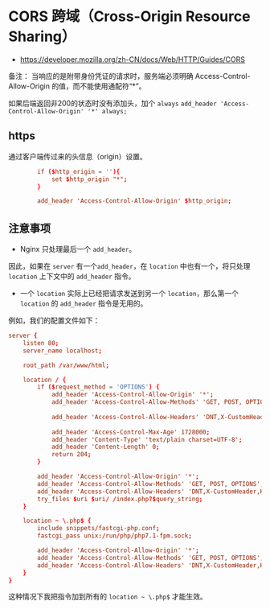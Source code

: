 # CORS 跨域（Cross-Origin Resource Sharing）

- https://developer.mozilla.org/zh-CN/docs/Web/HTTP/Guides/CORS

备注： 当响应的是附带身份凭证的请求时，服务端必须明确 Access-Control-Allow-Origin 的值，而不能使用通配符“*”。

如果后端返回非200的状态时没有添加头，加个 `always`
`add_header 'Access-Control-Allow-Origin' '*' always;`

## https

通过客户端传过来的头信息（origin）设置。

```conf
        if ($http_origin = ''){
            set $http_origin "*";
        }   

        add_header 'Access-Control-Allow-Origin' $http_origin;
```

## 注意事项

* Nginx 只处理最后一个 `add_header`。

因此，如果在 `server` 有一个`add_header`，在 `location` 中也有一个，将只处理 `location` 上下文中的 `add_header` 指令。

* 一个 `location` 实际上已经把请求发送到另一个 `location`，那么第一个 `location` 的 `add_header` 指令是无用的。

例如，我们的配置文件如下：
```conf
server {
	listen 80;
	server_name localhost;

	root_path /var/www/html;

	location / {
		if ($request_method = 'OPTIONS') {
			add_header 'Access-Control-Allow-Origin' '*';
			add_header 'Access-Control-Allow-Methods' 'GET, POST, OPTIONS';
			
			add_header 'Access-Control-Allow-Headers' 'DNT,X-CustomHeader,Keep-Alive,User-Agent,X-Requested-With,If-Modified-Since,Cache-Control,Content-Type';
			
			add_header 'Access-Control-Max-Age' 1728000;
			add_header 'Content-Type' 'text/plain charset=UTF-8';
			add_header 'Content-Length' 0;
			return 204;
		}

		add_header 'Access-Control-Allow-Origin' '*';
		add_header 'Access-Control-Allow-Methods' 'GET, POST, OPTIONS';
		add_header 'Access-Control-Allow-Headers' 'DNT,X-CustomHeader,Keep-Alive,User-Agent,X-Requested-With,If-Modified-Since,Cache-Control,Content-Type';
		try_files $uri $uri/ /index.php?$query_string;
	}

	location ~ \.php$ {
		include snippets/fastcgi-php.conf;
		fastcgi_pass unix:/run/php/php7.1-fpm.sock;

		add_header 'Access-Control-Allow-Origin' '*';
		add_header 'Access-Control-Allow-Methods' 'GET, POST, OPTIONS';
		add_header 'Access-Control-Allow-Headers' 'DNT,X-CustomHeader,Keep-Alive,User-Agent,X-Requested-With,If-Modified-Since,Cache-Control,Content-Type';
	}
}
```
这种情况下我把指令加到所有的 `location ~ \.php$` 才能生效。

```conf
```

